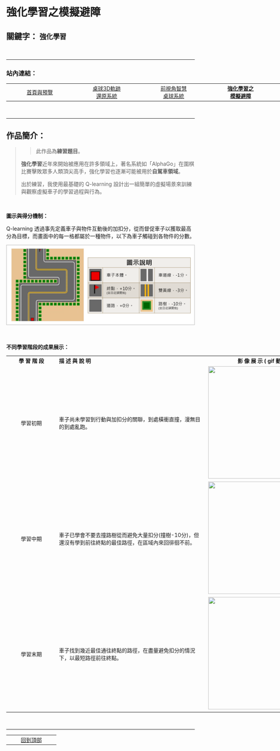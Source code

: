 # 強化學習之模擬避障

## 關鍵字： `強化學習`

<br>

---

### 站內連結：

<table style="width:1000px">
    <tr>
        <td align="center" width="165px">
            <a href="../">首頁與預覽</a><br>
        </td>
        <td align="center" width="165px">
            <a href="../work_1/">桌球3D軌跡<br>還原系統</a><br>
        </td>
        <td align="center" width="165px">
            <a href="../work_2/">前視角智慧<br>桌球系統</a><br>
        </td>
        <td align="center" width="165px">
            <a href="../work_3/"><b>強化學習之<br>模擬避障</b></a><br>
        </td>
        <td align="center" width="165px">
            <a href="../work_4/">音樂歌手辨識</a><br>
        </td>
    </tr>
</table>

<br>

---

## 作品簡介：

> > 此作品為**練習題目**。
> 
> **強化學習**近年來開始被應用在許多領域上，著名系統如「AlphaGo」在圍棋比賽擊敗眾多人類頂尖高手，強化學習也逐漸可能被用於**自駕車領域**。
> 
> 出於練習，我使用最基礎的 Q-learning 設計出一組簡單的虛擬場景來訓練與觀察虛擬車子的學習過程與行為。


<br>

**圖示與得分機制：**

Q-learning 透過事先定義車子與物件互動後的加扣分，從而督促車子以獲取最高分為目標，而畫面中的每一格都屬於一種物件，以下為車子觸碰到各物件的分數。

![image](pic/legend.png)

<br>

**不同學習階段的成果展示：**

<table style="width:1000px">
    <tr>
        <td align="center" width="120px">
            <b>學 習 階 段</b><br>
        </td>
        <td width="385px">
            <b>描 述 與 說 明</b><br>
        </td>
        <td align="center">
            <b>影 像 展 示 ( gif 動 圖 )</b><br>
        </td>
    </tr>
    <tr>
        <td align="center" width="120px">
            學習初期<br>
        </td>
        <td width="385px">
            車子尚未學習到行動與加扣分的關聯，到處橫衝直撞，漫無目的到處亂跑。<br>
        </td>
        <td align="center">
            <img src="gif/stage_1.gif" width="300" height="300"><br>
        </td>
    </tr>
    <tr>
        <td align="center" width="120px">
            學習中期<br>
        </td>
        <td width="385px">
            車子已學會不要去撞路樹從而避免大量扣分(撞樹-10分)，但還沒有學到前往終點的最佳路徑，在區域內來回徘徊不前。<br>
        </td>
        <td align="center">
            <img src="gif/stage_2.gif" width="300" height="300"><br>
        </td>
    </tr>
    <tr>
        <td align="center" width="120px">
            學習末期<br>
        </td>
        <td width="385px">
            車子找到幾近最佳通往終點的路徑，在盡量避免扣分的情況下，以最短路徑前往終點。<br>
        </td>
        <td align="center">
            <img src="gif/stage_3.gif" width="300" height="300"><br>
        </td>
    </tr>
</table>

<br>

---

<table >
    <tr>
        <td align="center" width="120px">
            <a href="#強化學習之模擬避障">回到頂部</a><br>
        </td>
    </tr>
</table>